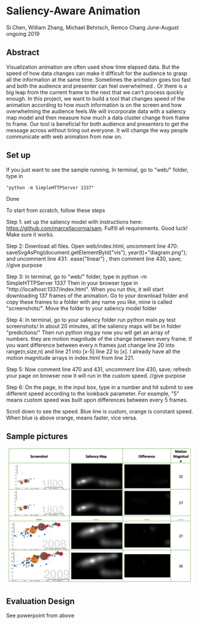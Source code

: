 # Saliency-Aware Animation
Si Chen, William Zhang, Michael Behrisch, Remco Chang
June-August ongoing 2019

## Abstract

Visualization animation are often used show time elapsed data. But the speed of how data changes can make it difficult for the audience to grasp all the information at the same time. Sometimes the animation goes too fast and both the audience and presenter can feel overwhelmed . Or there is a big leap from the current frame to the next that we can’t process quickly enough. In this project, we want to build a tool that changes speed of the animation according to how much information is on the screen and how overwhelming the audience feels.­­­We will incorporate data with a saliency map model and then measure how much a data cluster change from frame to frame. Our tool is beneficial for both audience and presenters to get the message across without tiring out everyone. It will change the way people communicate with web animation from now on.

## Set up
If you just want to see the sample running, In terminal, go to "web/" folder, type in 

	"python -m SimpleHTTPServer 1337"

Done

To start from scratch, follow these steps

Step 1: set up the saliency model with instructions here: https://github.com/marcellacornia/sam. Fulfill all requirements.
Good luck!
Make sure it works.

Step 2: Download all files. Open web/index.html, uncomment line 470:
	saveSvgAsPng(document.getElementById("vis"), year(t)+"diagram.png");
and uncomment line 431: .ease("linear") , then comment line 430, save;
//give purpose

Step 3: In terminal, go to "web/" folder, type in 
	python -m SimpleHTTPServer 1337
Then in your browser type in "http://localhost:1337/index.html". When you run this, it will start downloading 137 frames of the animation.
Go to your download folder and copy these frames to a folder with any name you like, mine is called "screenshots/". Move the folder to your saliency model folder 

Step 4: In terminal, go to your saliency folder run 
	python main.py test screenshots/ 
In about 20 minutes, all the saliency maps will be in folder "predictions/"
Then run 
	python img.py 
now you will get an array of numbers. they are motion magnitude of the change between every frame. If you want difference between every n frames just change line 20 into range(n,size,n) and line 21 into [x-5] line 22 to [x].
I already have all the motion magnitude arrays in index.html from line 221.

Step 5: Now comment line 470 and 431, uncomment line 430, save; refresh your page on browser now it will run in the custom speed.
//give purpose

Step 6: On the page, in the input box, type in a number and hit submit to see different speed according to the lookback parameter. For example, "5" means custom speed was built upon differences between every 5 frames. 

Scroll down to see the speed. Blue line is custom, orange is constant speed. When blue is above orange, means faster, vice versa.


## Sample pictures
![table](TABLE.png)

## Evaluation Design

See powerpoint from above



